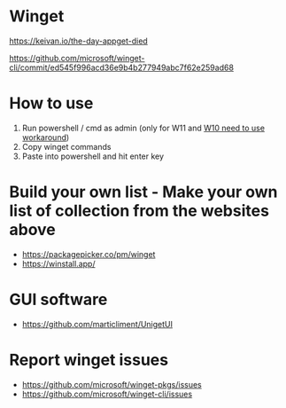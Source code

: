 # Winget
https://keivan.io/the-day-appget-died

https://github.com/microsoft/winget-cli/commit/ed545f996acd36e9b4b277949abc7f62e259ad68

# How to use
1. Run powershell / cmd as admin (only for W11 and [W10 need to use workaround](https://github.com/microsoft/winget-cli/issues/3303#issuecomment-1580934523)) 
2. Copy winget commands
3. Paste into powershell and hit enter key

# Build your own list - Make your own list of collection from the websites above
- https://packagepicker.co/pm/winget
- https://winstall.app/

# GUI software
- https://github.com/marticliment/UnigetUI

# Report winget issues
- https://github.com/microsoft/winget-pkgs/issues
- https://github.com/microsoft/winget-cli/issues
